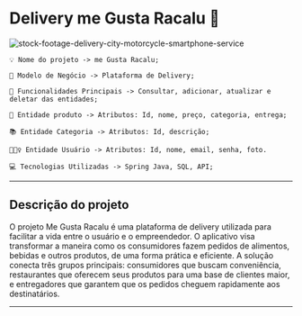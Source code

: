 
Delivery me Gusta Racalu 🛵
===

![stock-footage-delivery-city-motorcycle-smartphone-service](https://github.com/user-attachments/assets/22f78293-a458-4910-8679-c5544ed343cd)

```
💡 Nome do projeto -> me Gusta Racalu;

🛵 Modelo de Negócio -> Plataforma de Delivery;

🚨 Funcionalidades Principais -> Consultar, adicionar, atualizar e deletar das entidades;

🍕 Entidade produto -> Atributos: Id, nome, preço, categoria, entrega;

📚 Entidade Categoria -> Atributos: Id, descrição;

🙋🏽‍♀️ Entidade Usuário -> Atributos: Id, nome, email, senha, foto.

💻 Tecnologias Utilizadas -> Spring Java, SQL, API;

```
---



## Descrição do projeto 
O projeto Me Gusta Racalu é uma plataforma de delivery utilizada para facilitar a vida entre o usuário e o empreendedor. O aplicativo visa transformar a maneira como os consumidores fazem pedidos de alimentos, bebidas e outros produtos, de uma forma prática e eficiente. A solução conecta três grupos principais: consumidores que buscam conveniência, restaurantes que oferecem seus produtos para uma base de clientes maior, e entregadores que garantem que os pedidos cheguem rapidamente aos destinatários.

---
